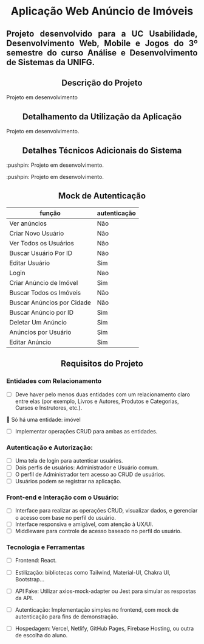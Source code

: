 <h1 align="center"> Aplicação Web Anúncio de Imóveis </h1>

<h2 align="justify"> Projeto desenvolvido para a UC Usabilidade, Desenvolvimento Web, Mobile e Jogos  do 3º semestre do curso Análise e Desenvolvimento de Sistemas da UNIFG. </h2>

<h2 align="center"> Descrição do Projeto </h2>
<p align="justify"> Projeto em desenvolvimento</p>

<h2 align="center">Detalhamento da Utilização da Aplicação</h2>

<p align="justify">Projeto em desenvolvimento.</p>

<h2 align="center">Detalhes Técnicos Adicionais do Sistema</h2>

<p align="justify"> :pushpin: Projeto em desenvolvimento. </p>
<p align="justify"> :pushpin: Projeto em desenvolvimento.</p>

<h2 align="center">Mock de Autenticação</h2>

|função|autenticação|
| -------- | -------- |
|Ver anúncios|Não|
|Criar Novo Usuário|Não|
|Ver Todos os Usuários|Não|
|Buscar Usuário Por ID|Não|
|Editar Usuário|Sim|
|Login|Nao|
|Criar Anúncio de Imóvel|Sim|
|Buscar Todos os Imóveis|Não|
|Buscar Anúncios por Cidade|Não|
|Buscar Anúncio por ID|Sim|
|Deletar Um Anúncio|Sim|
|Anúncios por Usuário|Sim|
|Editar Anúncio|Sim|

<h2 align="center">Requisitos do Projeto</h2>

### Entidades com Relacionamento

- [ ] Deve haver pelo menos duas entidades com um relacionamento claro entre elas (por exemplo, Livros e Autores, Produtos e Categorias, Cursos e Instrutores, etc.).
      
:pushpin: Só há uma entidade: imóvel

- [ ] Implementar operações CRUD para ambas as entidades.

### Autenticação e Autorização:

- [ ] Uma tela de login para autenticar usuários.
- [ ] Dois perfis de usuários: Administrador e Usuário comum.
- [ ] O perfil de Administrador tem acesso ao CRUD de usuários.
- [ ] Usuários podem se registrar na aplicação.

### Front-end e Interação com o Usuário:

- [ ] Interface para realizar as operações CRUD, visualizar dados, e gerenciar o acesso com base no perfil do usuário.
- [ ] Interface responsiva e amigável, com atenção à UX/UI.
- [ ] Middleware para controle de acesso baseado no perfil do usuário.

### Tecnologia e Ferramentas

- [ ] Frontend: React.
- [ ] Estilização: bibliotecas como Tailwind, Material-UI, Chakra UI, Bootstrap...
- [ ] API Fake: Utilizar axios-mock-adapter ou Jest para simular as respostas da API.
- [ ] Autenticação: Implementação simples no frontend, com mock de autenticação para fins de demonstração.
- [ ] Hospedagem: Vercel, Netlify, GitHub Pages, Firebase Hosting, ou outra de escolha do aluno.









